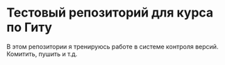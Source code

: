 # Тестовый репозиторий для курса по Гиту

В этом репозитории я тренируюсь работе в системе контроля версий. Комитить, пушить и т.д.